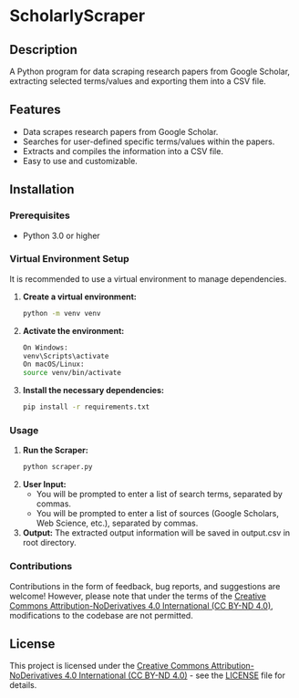 # ScholarlyScraper

## Description
A Python program for data scraping research papers from Google Scholar, extracting selected terms/values and exporting them into a CSV file.

## Features
- Data scrapes research papers from Google Scholar.
- Searches for user-defined specific terms/values within the papers.
- Extracts and compiles the information into a CSV file.
- Easy to use and customizable.

## Installation

### Prerequisites
- Python 3.0 or higher

### Virtual Environment Setup
It is recommended to use a virtual environment to manage dependencies.

1. **Create a virtual environment:**
   ```sh
   python -m venv venv
2. **Activate the environment:**
    ```sh
    On Windows:
    venv\Scripts\activate
    On macOS/Linux: 
    source venv/bin/activate
3. **Install the necessary dependencies:**
    ```sh
    pip install -r requirements.txt

### Usage
1. **Run the Scraper:**
    ```sh
    python scraper.py
2. **User Input:**
    - You will be prompted to enter a list of search terms, separated by commas.
    - You will be prompted to enter a list of sources (Google Scholars, Web Science, etc.), separated by commas.
3. **Output:**
    The extracted output information will be saved in output.csv in root directory.

### Contributions
Contributions in the form of feedback, bug reports, and suggestions are welcome! However, please note that under the terms of the [Creative Commons Attribution-NoDerivatives 4.0 International (CC BY-ND 4.0)](LICENSE), modifications to the codebase are not permitted.

## License
This project is licensed under the [Creative Commons Attribution-NoDerivatives 4.0 International (CC BY-ND 4.0)](LICENSE) - see the [LICENSE](LICENSE) file for details.